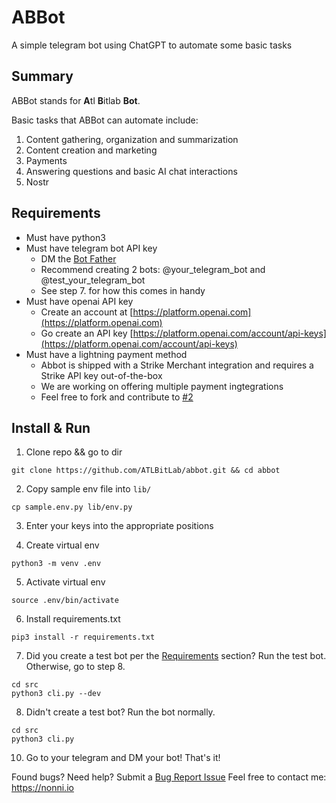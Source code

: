 # ABBot
A simple telegram bot using ChatGPT to automate some basic tasks

## Summary
ABBot stands for **A**tl **B**itlab **Bot**. 

Basic tasks that ABBot can automate include:
1. Content gathering, organization and summarization
2. Content creation and marketing
3. Payments
4. Answering questions and basic AI chat interactions
5. Nostr

## Requirements
- Must have python3
- Must have telegram bot API key
  - DM the [Bot Father](https://www.telegram.me/BotFather)
  - Recommend creating 2 bots: @your_telegram_bot and @test_your_telegram_bot
  - See step 7. for how this comes in handy
- Must have openai API key
  - Create an account at [https://platform.openai.com](https://platform.openai.com) 
  - Go create an API key [https://platform.openai.com/account/api-keys](https://platform.openai.com/account/api-keys)
- Must have a lightning payment method
  - Abbot is shipped with a Strike Merchant integration and requires a Strike API key out-of-the-box
  - We are working on offering multiple payment ingtegrations
  - Feel free to fork and contribute to [#2](https://github.com/ATLBitLab/abbot/issues/2)

## Install & Run
1. Clone repo && go to dir
```
git clone https://github.com/ATLBitLab/abbot.git && cd abbot
```

2. Copy sample env file into `lib/`
```
cp sample.env.py lib/env.py
```

3. Enter your keys into the appropriate positions

4. Create virtual env
```
python3 -m venv .env
```

5. Activate virtual env
```
source .env/bin/activate
```

6. Install requirements.txt
```
pip3 install -r requirements.txt
```

7. Did you create a test bot per the [Requirements](#Requirements) section? Run the test bot. Otherwise, go to step 8.
```
cd src
python3 cli.py --dev
```

8. Didn't create a test bot? Run the bot normally.
```
cd src
python3 cli.py
```

10. Go to your telegram and DM your bot! That's it!

Found bugs? Need help? Submit a [Bug Report Issue](https://github.com/ATLBitLab/abbot/issues/new?assignees=&labels=&projects=&template=bug_report.md&title=)
Feel free to contact me: https://nonni.io
